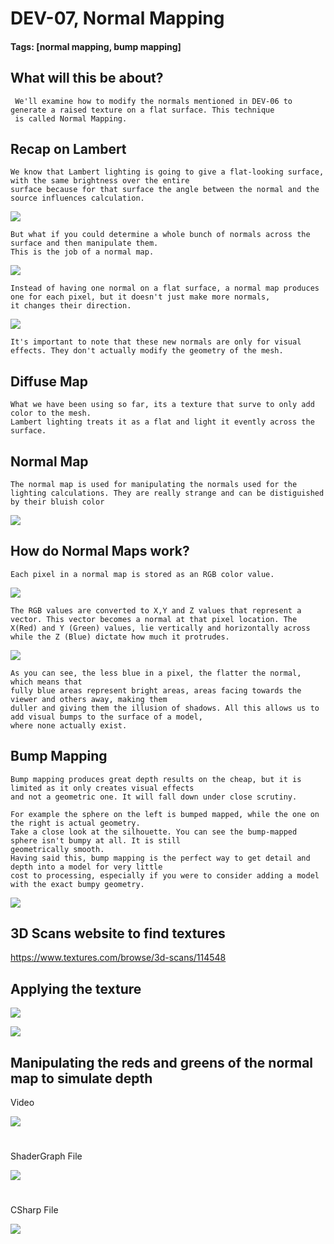 # DEV-07, Normal Mapping
#### Tags: [normal mapping, bump mapping]

## What will this be about?
     We'll examine how to modify the normals mentioned in DEV-06 to generate a raised texture on a flat surface. This technique
     is called Normal Mapping.

## Recap on Lambert

    We know that Lambert lighting is going to give a flat-looking surface, with the same brightness over the entire
    surface because for that surface the angle between the normal and the source influences calculation.

![](../images/DEV-07/DEV-07-A.png)

    But what if you could determine a whole bunch of normals across the surface and then manipulate them.
    This is the job of a normal map.

![](../images/DEV-07/DEV-07-A2.png)

    Instead of having one normal on a flat surface, a normal map produces one for each pixel, but it doesn't just make more normals,
    it changes their direction.

![](../images/DEV-07/DEV-07-A3.png)

    It's important to note that these new normals are only for visual effects. They don't actually modify the geometry of the mesh.

## Diffuse Map
    What we have been using so far, its a texture that surve to only add color to the mesh.
    Lambert lighting treats it as a flat and light it evently across the surface.

## Normal Map
    The normal map is used for manipulating the normals used for the lighting calculations. They are really strange and can be distiguished by their bluish color

![](../images/DEV-07/DEV-07-A4.png)

## How do Normal Maps work?

    Each pixel in a normal map is stored as an RGB color value.

![](../images/DEV-07/DEV-07-A5.png)

    The RGB values are converted to X,Y and Z values that represent a vector. This vector becomes a normal at that pixel location. The X(Red) and Y (Green) values, lie vertically and horizontally across while the Z (Blue) dictate how much it protrudes.

![](../images/DEV-07/DEV-07-A6.png)

    As you can see, the less blue in a pixel, the flatter the normal, which means that
    fully blue areas represent bright areas, areas facing towards the viewer and others away, making them
    duller and giving them the illusion of shadows. All this allows us to add visual bumps to the surface of a model,
    where none actually exist.

## Bump Mapping

    Bump mapping produces great depth results on the cheap, but it is limited as it only creates visual effects
    and not a geometric one. It will fall down under close scrutiny.

    For example the sphere on the left is bumped mapped, while the one on the right is actual geometry.
    Take a close look at the silhouette. You can see the bump-mapped sphere isn't bumpy at all. It is still
    geometrically smooth.
    Having said this, bump mapping is the perfect way to get detail and depth into a model for very little
    cost to processing, especially if you were to consider adding a model with the exact bumpy geometry.

![](../images/DEV-07/DEV-07-B.png)


## 3D Scans website to find textures

https://www.textures.com/browse/3d-scans/114548

## Applying the texture

![](../images/DEV-07/DEV-07-B2.png)

![](../images/DEV-07/DEV-07-B3.png)

## Manipulating the reds and greens of the normal map to simulate depth

Video

[![](https://img.youtube.com/vi/KS7g-p32a5E/0.jpg)](https://www.youtube.com/watch?v=KS7g-p32a5E)

#

ShaderGraph File

![](../images/DEV-07/DEV-07-B5.png)

#

CSharp File

![](../images/DEV-07/DEV-07-B6.png)